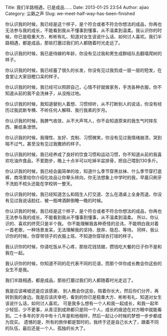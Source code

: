 Title: 我们半路相遇，已是成品……
Date: 2013-01-25 23:54
Author: ajiao
Category: 尘籁之声
Slug: we-meet-half-way-has-been-finished


你认识我的时候，我已经是这个样子，是个符合或者不符合你想法的成品，你再也无法参与我的成长，不能看到我从不懂事到懂事，从不温柔到温柔。我认识你的时候，你已是稳重大方、彬彬有礼、知道对女生该说什么话、如何讨人喜欢。我们半路相遇，都是成品，那些打磨过我们的人都随着时光走远了。

你认识我的时候，我已是待嫁的年龄，你没有见过我和男生成群结队去翻墙爬树的样子。

你认识我的时候，我已经蓄了很久的长发，你没有见过我剪成一层一层的短发，在食堂让大家目瞪口呆的样子。

你认识我的时候，我已经可以照顾自己，心情不好就做家务，手洗各种衣服，你不知道从前的我不会洗袜子，从没拖过地。

你认识我的时候，我知道替别人着想、习惯倾听，从不打断别人的说话，你没有经历过我武断专横、不听任何人解释、我行我素的岁月。

你认识我的时候，我脾气收敛，从不大声骂人，你不会知道原来的我生气时摔东西、撕纸条泄愤。

你认识我的时候，我理性、友好、克制、习惯微笑，你没有见过我情绪崩溃，哭到喘不过气，甚至没有见过我撒娇的样子。

你认识我的时候，我已经养成了良好的饮食习惯和运动习惯，你不知道从前的我喜欢吃油炸食品，不爱跑步，晚上十点半可以吃掉半盆排骨，把自己喂到130多斤。

你认识我的时候，我已经会画简单的妆，知道什么季节穿黑丝袜、什么季节穿打底裤，商场里给你介绍化妆品让你晕头转向，你无法想象上中学时的我，早晨只刷牙不洗脸不梳头还能在学校转一整天。

你认识我的时候，我已经知道怎么和陌生人打交道、怎么在酒桌上全身而退，你没有见过我说话脸红、被一瓶啤酒醉倒睡一晚的时候。

你认识我的时候，我已经是这个样子，是个符合或者不符合你想法的成品，你再也无法参与我的成长，不能看到我从不懂事到懂事，从不温柔到温柔。
所以，你认识的、喜欢的终究只是半个我。
你不能理解我各种奇怪的忌讳，不能明白我对着一首老歌，一种场景发呆，无法理解我的坚持、放弃、隐忍、等待。
同样，我认识你的时候，你穿带领子的衣服上班、不知道你穿球衣打球的样子。

我认识你的时候，你请吃饭从不心疼，那些花钱拮据，攒钱吃大餐的日子你不是和我在一起。

我认识你的时候，你知道不同的花代表不同的花语，而那个伴你成长教会你这些的女生不是我。

我们半路相遇，都是成品，那些打磨过我们的人都随着时光走远了。

我是应该唏嘘还是应该感谢，
别人教会你这些，陪着你长大，然后你们分开，再转到我的身边。我是应该庆幸吧，看到的你已是稳重大方、彬彬有礼、知道对女生该说什么话，如何讨人喜欢。
可是我多么想有一个人和我一起成长，和我一起年少轻狂、少不更事，从青涩到成熟都只是同一个人，成长的痕迹在对方眼中就能看到。二十多年的岁月中有十几年是和他相伴，然后一起让小时候的梦想一步步都成为现实。
遗憾的是，所有的旅伴都是暂时的，我终于还是自己长大了，跟着不同的队伍，最后还是一个人、孤独的长大了。
